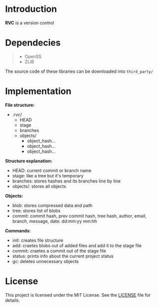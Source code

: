 # Introduction

**RVC** is a version control

# Dependecies

> * OpenSS
> * ZLIB

The source code of these libraries can be downloaded into `third_party/`

# Implementation

**File structure:**
* .rvc/
	* HEAD
	* stage
	* branches
	* objects/
		* object_hash...
		* object_hash...
		* object_hash...

**Structure explanation:**
* HEAD: current commit or branch name
* stage: like a tree but it's temporary
* branches: stores hashes and its branches line by line
* objects/: stores all objects

**Objects:**
* blob: stores compressed data and path
* tree: stores list of blobs
* commit: commit hash, prev commit hash, tree hash, author, email, branch, message, date: dd:mm:yy mm:hh

**Commands:**
* init: creates file structure
* add: craetes blobs out of added files and add it to the stage file
* commit: craetes a commit out of the stage file
* status: prints info about the current project status
* gc: deletes unnecessary objects

# License

This project is licensed under the MIT License. See the [LICENSE](LICENSE) file for details.
